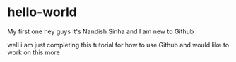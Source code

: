 # hello-world
My first one
hey guys it's Nandish Sinha and I am new to Github

well i am just completing this tutorial for 
how to use Github and would like to work on this more

